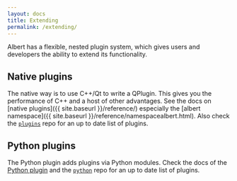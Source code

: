 ```yaml
---
layout: docs
title: Extending
permalink: /extending/
---
```


Albert has a flexible, nested plugin system, which gives users and developers the ability to extend its functionality.

## Native plugins

The native way is to use C++/Qt to write a QPlugin. This gives you the performance of C++ and a host of other advantages. See the docs on [native plugins]({{ site.baseurl }}/reference/) especially the [albert namespace]({{ site.baseurl }}/reference/namespacealbert.html). Also check the [`plugins`](https://github.com/albertlauncher/plugins) repo for an up to date list of plugins.

## Python plugins

The Python plugin adds plugins via Python modules. Check the docs of the [Python plugin](https://github.com/albertlauncher/plugins/blob/master/python/README.md) and the [`python`](https://github.com/albertlauncher/python) repo for an up to date list of plugins.
